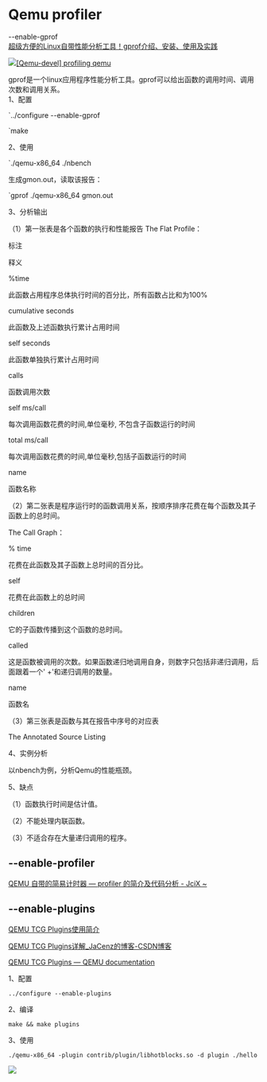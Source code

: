 # Qemu profiler

--enable-gprof  
[超级方便的Linux自带性能分析工具！gprof介绍、安装、使用及实践](https://zhuanlan.zhihu.com/p/385842627)  

![](https://lists.nongnu.org/favicon.ico)[[Qemu-devel] profiling qemu](https://lists.nongnu.org/archive/html/qemu-devel/2012-02/msg01730.html)

gprof是一个linux应用程序性能分析工具。gprof可以给出函数的调用时间、调用次数和调用关系。  
1、配置

`../configure --enable-gprof  

`make  

2、使用  

`./qemu-x86_64 ./nbench  

生成gmon.out，读取该报告：  

`gprof ./qemu-x86_64 gmon.out  

3、分析输出 

（1）第一张表是各个函数的执行和性能报告
The Flat Profile：

标注

释义

%time

此函数占用程序总体执行时间的百分比，所有函数占比和为100%

cumulative seconds

此函数及上述函数执行累计占用时间

self seconds

此函数单独执行累计占用时间

calls

函数调用次数

self ms/call

每次调用函数花费的时间,单位毫秒, 不包含子函数运行的时间

total ms/call

每次调用函数花费的时间,单位毫秒,包括子函数运行的时间

name

函数名称

（2）第二张表是程序运行时的函数调用关系，按顺序排序花费在每个函数及其子函数上的总时间。

The Call Graph：

% time

花费在此函数及其子函数上总时间的百分比。

self

花费在此函数上的总时间

children

它的子函数传播到这个函数的总时间。

called

这是函数被调用的次数。如果函数递归地调用自身，则数字只包括非递归调用，后面跟着一个' +'和递归调用的数量。

name

函数名

（3）第三张表是函数与其在报告中序号的对应表

The Annotated Source Listing

4、实例分析

以nbench为例，分析Qemu的性能瓶颈。

5、缺点

（1）函数执行时间是估计值。

（2）不能处理内联函数。

（3）不适合存在大量递归调用的程序。

## --enable-profiler

[QEMU 自带的简易计时器 — profiler 的简介及代码分析 - JciX ~](http://blog.jcix.top/2018-07-20/qemu_profiler/)

## --enable-plugins

[QEMU TCG Plugins使用简介](https://zhuanlan.zhihu.com/p/535618102)

[QEMU TCG Plugins详解_JaCenz的博客-CSDN博客](https://blog.csdn.net/JaCenz/article/details/125302647)

[QEMU TCG Plugins — QEMU documentation](https://qemu-project.gitlab.io/qemu/devel/tcg-plugins.html)

1、配置

`../configure --enable-plugins`

2、编译

`make && make plugins`

3、使用

`./qemu-x86_64 -plugin contrib/plugin/libhotblocks.so -d plugin ./hello`

![](Pasted%20image%2020221222112412.png)